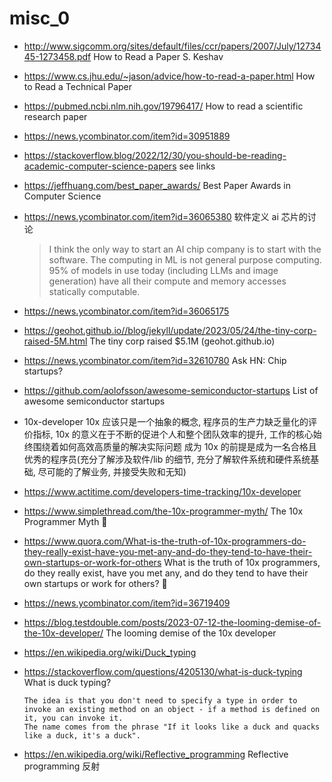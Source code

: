 # misc_0

- http://www.sigcomm.org/sites/default/files/ccr/papers/2007/July/1273445-1273458.pdf
  How to Read a Paper
  S. Keshav
- https://www.cs.jhu.edu/~jason/advice/how-to-read-a-paper.html
  How to Read a Technical Paper
- https://pubmed.ncbi.nlm.nih.gov/19796417/
  How to read a scientific research paper
- https://news.ycombinator.com/item?id=30951889
- https://stackoverflow.blog/2022/12/30/you-should-be-reading-academic-computer-science-papers
  see links
- https://jeffhuang.com/best_paper_awards/
  Best Paper Awards in Computer Science

- https://news.ycombinator.com/item?id=36065380
  软件定义 ai 芯片的讨论
  > I think the only way to start an AI chip company is to start with the software. The computing in ML is not general purpose computing. 95% of models in use today (including LLMs and image generation) have all their compute and memory accesses statically computable.
- https://news.ycombinator.com/item?id=36065175
- https://geohot.github.io//blog/jekyll/update/2023/05/24/the-tiny-corp-raised-5M.html
  The tiny corp raised $5.1M (geohot.github.io)
- https://news.ycombinator.com/item?id=32610780
  Ask HN: Chip startups?
- https://github.com/aolofsson/awesome-semiconductor-startups
  List of awesome semiconductor startups

- 10x-developer
  10x 应该只是一个抽象的概念, 程序员的生产力缺乏量化的评价指标, 10x 的意义在于不断的促进个人和整个团队效率的提升, 工作的核心始终围绕着如何高效高质量的解决实际问题
  成为 10x 的前提是成为一名合格且优秀的程序员(充分了解涉及软件/lib 的细节, 充分了解软件系统和硬件系统基础, 尽可能的了解业务, 并接受失败和无知)
- https://www.actitime.com/developers-time-tracking/10x-developer
- https://www.simplethread.com/the-10x-programmer-myth/
  The 10x Programmer Myth
  🌟
- https://www.quora.com/What-is-the-truth-of-10x-programmers-do-they-really-exist-have-you-met-any-and-do-they-tend-to-have-their-own-startups-or-work-for-others
  What is the truth of 10x programmers, do they really exist, have you met any, and do they tend to have their own startups or work for others?
  🌟
- https://news.ycombinator.com/item?id=36719409
- https://blog.testdouble.com/posts/2023-07-12-the-looming-demise-of-the-10x-developer/
  The looming demise of the 10x developer

- https://en.wikipedia.org/wiki/Duck_typing
- https://stackoverflow.com/questions/4205130/what-is-duck-typing
  What is duck typing?

  ```
  The idea is that you don't need to specify a type in order to invoke an existing method on an object - if a method is defined on it, you can invoke it.
  The name comes from the phrase "If it looks like a duck and quacks like a duck, it's a duck".
  ```

- https://en.wikipedia.org/wiki/Reflective_programming
  Reflective programming
  反射

